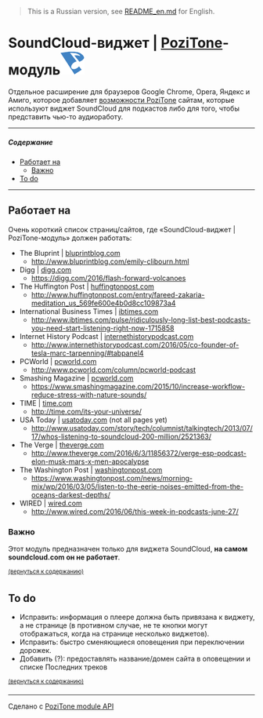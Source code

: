 > This is a Russian version, see [README_en.md](README_en.md) for English.

SoundCloud-виджет | [PoziTone](https://pozitone.com)-модуль<img src="https://github.com/PoziWorld/PoziTone/raw/develop/global/img/pozitone-icon-48.png" width="48" height="48" alt="PoziTone">
=======

Отдельное расширение для браузеров Google Chrome, Opera, Яндекс и Амиго, которое добавляет [возможности PoziTone](https://github.com/PoziWorld/PoziTone/blob/develop/README_ru.md#%D0%92%D0%BE%D0%B7%D0%BC%D0%BE%D0%B6%D0%BD%D0%BE%D1%81%D1%82%D0%B8) сайтам, которые используют виджет SoundCloud для подкастов либо для того, чтобы представить чью-то аудиоработу.

___

##### Содержание

  * [Работает на](#Работает-на)
    * [Важно](#Важно)
  * [To do](#to-do)

___

Работает на
--------

Очень короткий список страниц/сайтов, где «SoundCloud-виджет | PoziTone-модуль» должен работать:

* The Bluprint | [bluprintblog.com](http://www.bluprintblog.com/)
  * http://www.bluprintblog.com/emily-clibourn.html
* Digg | [digg.com](https://digg.com/)
  * https://digg.com/2016/flash-forward-volcanoes
* The Huffington Post | [huffingtonpost.com](http://www.huffingtonpost.com/)
  * http://www.huffingtonpost.com/entry/fareed-zakaria-meditation_us_569fe600e4b0d8cc109873a4
* International Business Times | [ibtimes.com](http://www.ibtimes.com/)
  * http://www.ibtimes.com/pulse/ridiculously-long-list-best-podcasts-you-need-start-listening-right-now-1715858
* Internet History Podcast | [internethistorypodcast.com](http://www.internethistorypodcast.com/)
  * http://www.internethistorypodcast.com/2016/05/co-founder-of-tesla-marc-tarpenning/#tabpanel4
* PCWorld | [pcworld.com](http://www.pcworld.com/)
  * http://www.pcworld.com/column/pcworld-podcast
* Smashing Magazine | [pcworld.com](https://www.smashingmagazine.com/)
  * https://www.smashingmagazine.com/2015/10/increase-workflow-reduce-stress-with-nature-sounds/
* TIME | [time.com](http://time.com/)
  * http://time.com/its-your-universe/
* USA Today | [usatoday.com](http://www.usatoday.com/) (not all pages yet)
  * http://www.usatoday.com/story/tech/columnist/talkingtech/2013/07/17/whos-listening-to-soundcloud-200-million/2521363/
* The Verge | [theverge.com](http://www.theverge.com/)
  * http://www.theverge.com/2016/6/3/11856372/verge-esp-podcast-elon-musk-mars-x-men-apocalypse
* The Washington Post | [washingtonpost.com](https://www.washingtonpost.com/)
  * https://www.washingtonpost.com/news/morning-mix/wp/2016/03/05/listen-to-the-eerie-noises-emitted-from-the-oceans-darkest-depths/
* WIRED | [wired.com](http://www.theverge.com/)
  * http://www.wired.com/2016/06/this-week-in-podcasts-june-27/


### Важно

Этот модуль предназначен только для виджета SoundCloud, **на самом soundcloud.com он не работает**.

<sup>[(вернуться к содержанию)](#Содержание)</sup>


To do
--------

* Исправить: информация о плеере должна быть привязана к виджету, а не странице (в противном случае, не те кнопки могут отображаться, когда на странице несколько виджетов).
* Исправить: быстро сменяющиеся оповещения при переключении дорожек.
* Добавить (?): предоставлять название/домен сайта в оповещении и списке Последних треков

<sup>[(вернуться к содержанию)](#Содержание)</sup>

---

Сделано с [PoziTone module API](https://github.com/PoziWorld/PoziTone-module-API)
